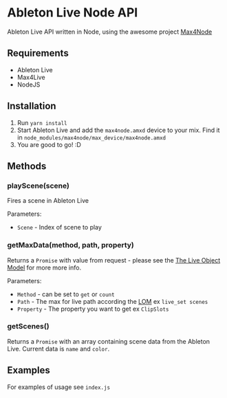 # Ableton Live Node API

Ableton Live API written in Node, using the awesome project [Max4Node](https://github.com/alpacaaa/max4node)

## Requirements

- Ableton Live
- Max4Live
- NodeJS

## Installation

1. Run `yarn install`
2. Start Ableton Live and add the `max4node.amxd` device to your mix. Find it in `node_modules/max4node/max_device/max4node.amxd`
3. You are good to go! :D

## Methods

### playScene(scene)

Fires a scene in Ableton Live

Parameters:

- `Scene` - Index of scene to play 

### getMaxData(method, path, property)

Returns a `Promise` with value from request - please see the [The Live Object Model](https://docs.cycling74.com/max7/vignettes/live_object_model) for more more info.

Parameters:

- `Method` - can be set to `get` or `count`
- `Path` - The max for live path according the [LOM](https://docs.cycling74.com/max7/vignettes/live_object_model) ex `live_set scenes`
- `Property` - The property you want to get ex `ClipSlots`

### getScenes()

Returns a `Promise` with an array containing scene data from the Ableton Live.
Current data is `name` and `color`. 

## Examples

For examples of usage see `index.js`